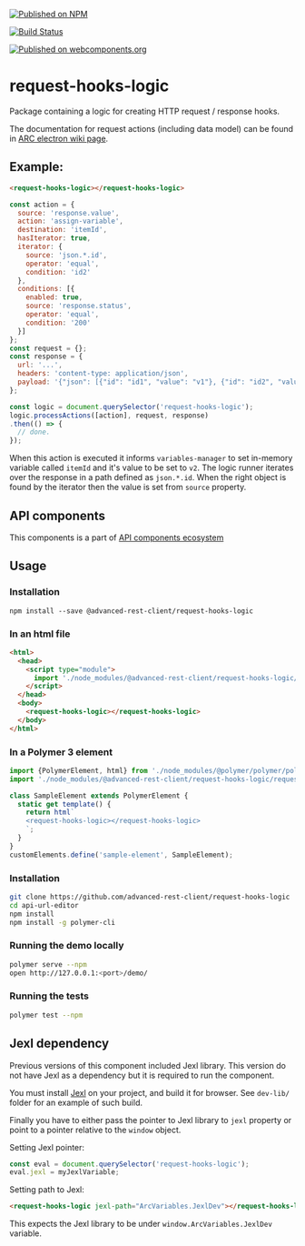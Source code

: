 [![Published on NPM](https://img.shields.io/npm/v/@advanced-rest-client/request-hooks-logic.svg)](https://www.npmjs.com/package/@advanced-rest-client/request-hooks-logic)

[![Build Status](https://travis-ci.org/advanced-rest-client/request-hooks-logic.svg?branch=stage)](https://travis-ci.org/advanced-rest-client/request-hooks-logic)

[![Published on webcomponents.org](https://img.shields.io/badge/webcomponents.org-published-blue.svg)](https://www.webcomponents.org/element/advanced-rest-client/request-hooks-logic)

# request-hooks-logic

Package containing a logic for creating HTTP request / response hooks.

The documentation for request actions (including data model) can be found in [ARC electron wiki page](https://github.com/advanced-rest-client/arc-electron/wiki/Request-actions).

## Example:

```html
<request-hooks-logic></request-hooks-logic>
```

```javascript
const action = {
  source: 'response.value',
  action: 'assign-variable',
  destination: 'itemId',
  hasIterator: true,
  iterator: {
    source: 'json.*.id',
    operator: 'equal',
    condition: 'id2'
  },
  conditions: [{
    enabled: true,
    source: 'response.status',
    operator: 'equal',
    condition: '200'
  }]
};
const request = {};
const response = {
  url: '...',
  headers: 'content-type: application/json',
  payload: '{"json": [{"id": "id1", "value": "v1"}, {"id": "id2", "value": "v2"}]}'
};

const logic = document.querySelector('request-hooks-logic');
logic.processActions([action], request, response)
.then(() => {
  // done.
});
```

When this action is executed it informs `variables-manager` to set in-memory variable called `itemId` and it's value to be set to `v2`. The logic runner iterates over the response in a path defined as `json.*.id`. When the right object is found by the iterator then the value is set from `source` property.

## API components

This components is a part of [API components ecosystem](https://elements.advancedrestclient.com/)

## Usage

### Installation
```
npm install --save @advanced-rest-client/request-hooks-logic
```

### In an html file

```html
<html>
  <head>
    <script type="module">
      import './node_modules/@advanced-rest-client/request-hooks-logic/request-hooks-logic.js';
    </script>
  </head>
  <body>
    <request-hooks-logic></request-hooks-logic>
  </body>
</html>
```

### In a Polymer 3 element

```js
import {PolymerElement, html} from './node_modules/@polymer/polymer/polymer-element.js';
import './node_modules/@advanced-rest-client/request-hooks-logic/request-hooks-logic.js';

class SampleElement extends PolymerElement {
  static get template() {
    return html`
    <request-hooks-logic></request-hooks-logic>
    `;
  }
}
customElements.define('sample-element', SampleElement);
```

### Installation

```sh
git clone https://github.com/advanced-rest-client/request-hooks-logic
cd api-url-editor
npm install
npm install -g polymer-cli
```

### Running the demo locally

```sh
polymer serve --npm
open http://127.0.0.1:<port>/demo/
```

### Running the tests
```sh
polymer test --npm
```

## Jexl dependency

Previous versions of this component included Jexl library. This version do not have
Jexl as a dependency but it is required to run the component.

You must install [Jexl](https://github.com/TomFrost/Jexl) on your project, and build it for browser.
See `dev-lib/` folder for an example of such build.

Finally you have to either pass the pointer to Jexl library to `jexl` property
or point to a pointer relative to the `window` object.

Setting Jexl pointer:

```javascript
const eval = document.querySelector('request-hooks-logic');
eval.jexl = myJexlVariable;
```

Setting path to Jexl:

```html
<request-hooks-logic jexl-path="ArcVariables.JexlDev"></request-hooks-logic>
```

This expects the Jexl library to be under `window.ArcVariables.JexlDev` variable.
